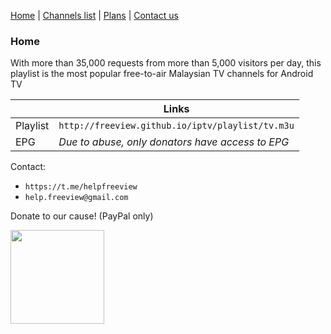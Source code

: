 [Home](https://freeview.github.io/iptv) | [Channels list](https://freeview.github.io/iptv/channels.html) | [Plans](https://trello.com/b/Tvem1YJd/malaysia-freeview-iptv) | [Contact us](https://t.me/helpfreeview)

### Home

With more than 35,000 requests from more than 5,000 visitors per day, this playlist is the most popular free-to-air Malaysian TV channels for Android TV

| |Links|
|-|-|
|Playlist|`http://freeview.github.io/iptv/playlist/tv.m3u`|
|EPG|*Due to abuse, only donators have access to EPG*|

Contact:
* `https://t.me/helpfreeview`
* `help.freeview@gmail.com`

Donate to our cause! (PayPal only) 

[<img src="https://freeview.github.io/logos/misc/ggf.png" width="150">](https://gogetfunding.com/freeview)

